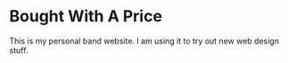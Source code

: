 # Bought With A Price

This is my personal band website.  I am using it to try out new web design stuff.

